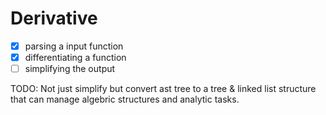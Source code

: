 # Derivative

- [x] parsing a input function
- [x] differentiating a function
- [ ] simplifying the output

TODO: Not just simplify but convert ast tree to a tree & linked list structure that can manage algebric structures and analytic tasks.

